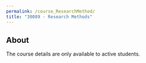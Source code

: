 ```yaml
---
permalink: /course_ResearchMethod/
title: "30089 - Research Methods"
---
```

## About
The course details are only available to active students.

